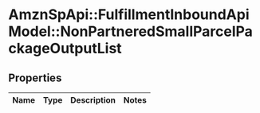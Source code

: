 # AmznSpApi::FulfillmentInboundApiModel::NonPartneredSmallParcelPackageOutputList

## Properties
Name | Type | Description | Notes
------------ | ------------- | ------------- | -------------

